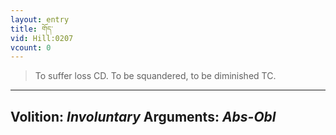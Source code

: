 ```yaml
---
layout: entry
title: གོད་
vid: Hill:0207
vcount: 0
---
```

> To suffer loss CD\. To be squandered, to be diminished TC\.

---
Volition: _Involuntary_
Arguments: _Abs-Obl_
---

